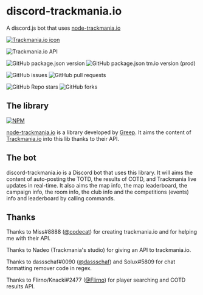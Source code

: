 # discord-trackmania.io
 A discord.js bot that uses [node-trackmania.io](https://github.com/GreepTheSheep/node-trackmania.io)

[![Trackmania.io icon](https://trackmania.io/img/square.png)](https://trackmania.io)

![Trackmania.io API](https://img.shields.io/website?down_message=Offline&label=Trackmania.io%20API&up_message=Online&url=https%3A%2F%2Ftrackmania.io)

![GitHub package.json version](https://img.shields.io/github/package-json/v/GreepTheSheep/discord-trackmania.io?logo=npm)
![GitHub package.json tm.io version (prod)](https://img.shields.io/github/package-json/dependency-version/greepthesheep/discord-trackmania.io/trackmania.io?label=node-trackmania.io&logo=npm)

![GitHub issues](https://img.shields.io/github/issues/GreepTheSheep/discord-trackmania.io?logo=github)
![GitHub pull requests](https://img.shields.io/github/issues-pr/GreepTheSheep/discord-trackmania.io?logo=github)

![GitHub Repo stars](https://img.shields.io/github/stars/GreepTheSheep/discord-trackmania.io?logo=github&style=flat-square)
![GitHub forks](https://img.shields.io/github/forks/GreepTheSheep/discord-trackmania.io?style=flat-square)
## The library

[![NPM](https://nodei.co/npm/trackmania.io.png?downloads=true&stars=true)](https://npmjs.org/trackmania.io)

[node-trackmania.io](https://github.com/GreepTheSheep/node-trackmania.io) is a library developed by [Greep](https://github.com/GreepTheSheep).
It aims the content of [Trackmania.io](https://trackmania.io) into this lib thanks to their API.

## The bot
discord-trackmania.io is a Discord bot that uses this library. It will aims the content of auto-posting the TOTD, the results of COTD, and Trackmania live updates in real-time.
It also aims the map info, the map leaderboard, the campaign info, the room info, the club info and the competitions (events) info and leaderboard by calling commands.

## Thanks

Thanks to Miss#8888 ([@codecat](https://github.com/codecat)) for creating trackmania.io and for helping me with their API.

Thanks to Nadeo (Trackmania's studio) for giving an API to trackmania.io.

Thanks to dassschaf#0090 ([@dassschaf](https://github.com/dassschaf)) and Solux#5809 for chat formatting remover code in regex.

Thanks to Flirno/Knacki#2477 ([@Flirno](https://github.com/Flirno)) for player searching and COTD results API.